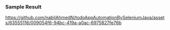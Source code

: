 ### Sample Result
https://github.com/nabilAhmedN/todoAppAutomationBySeleniumJava/assets/63555116/009054f6-94bc-419a-a0ac-6975827fe76b